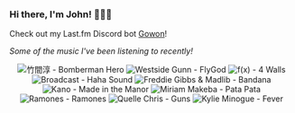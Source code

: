 ### Hi there, I'm John! 🏄🏻‍♂️

Check out my Last.fm Discord bot [Gowon](http://gowon.ca)!

_Some of the music I've been listening to recently!_


<!-- lastfm -->
<p align="center"><img src="https://lastfm.freetls.fastly.net/i/u/64s/55563bb1f5b859b6f7547f80db1d084f.jpg" title="竹間淳 - Bomberman Hero"> <img src="https://lastfm.freetls.fastly.net/i/u/64s/05efd42ce2634022beaf3375dacbb424.jpg" title="Westside Gunn - FlyGod"> <img src="https://lastfm.freetls.fastly.net/i/u/64s/7322277183dfd1b1c4265218eafdf61e.png" title="f(x) - 4 Walls"> <img src="https://lastfm.freetls.fastly.net/i/u/64s/557206dfd047454bc56902558bb9c0a3.png" title="Broadcast - Haha Sound"> <img src="https://lastfm.freetls.fastly.net/i/u/64s/a9f531d1647c25d229bdb4dfe88b992a.png" title="Freddie Gibbs & Madlib - Bandana"> <img src="https://lastfm.freetls.fastly.net/i/u/64s/e79af5d76d73e8e7edcedbdf94e6c218.jpg" title="Kano - Made in the Manor"> <img src="https://lastfm.freetls.fastly.net/i/u/64s/b0153e60363c45bbc5ebe448e7320480.jpg" title="Miriam Makeba - Pata Pata"> <img src="https://lastfm.freetls.fastly.net/i/u/64s/32b61b03e34a4e8a91d3bb0dea72a5b4.png" title="Ramones - Ramones"> <img src="https://lastfm.freetls.fastly.net/i/u/64s/6083a6265c8278e35996040458a98d58.jpg" title="Quelle Chris - Guns"> <img src="https://lastfm.freetls.fastly.net/i/u/64s/eb272ecc9acd4dcda72cfa30b274622e.jpg" title="Kylie Minogue - Fever"> </p>
